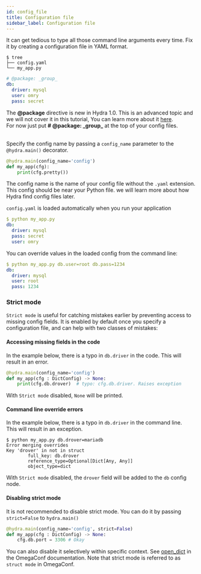 ```yaml
---
id: config_file
title: Configuration file
sidebar_label: Configuration file
---
```


It can get tedious to type all those command line arguments every time.
Fix it by creating a configuration file in YAML format.

``` text title="Directory layout"
$ tree
├── config.yaml
└── my_app.py
```

```yaml title="config.yaml"
# @package: _group_
db: 
  driver: mysql
  user: omry
  pass: secret
```

<div class="alert alert--info" role="alert">
The <b>@package</b> directive is new in Hydra 1.0.
This is an advanced topic and we will not cover it in this tutorial, You can learn more about 
it <a href="../../advanced/package_header">here</a>.<br/>
For now just put <b># @package: _group_</b> at the top of your config files.
</div><br/>

Specify the config name by passing a `config_name` parameter to the `@hydra.main()` decorator.
```python title="my_app.py" {1}
@hydra.main(config_name='config')
def my_app(cfg):
    print(cfg.pretty())
```
The config name is the name of your config file without the `.yaml` extension.
This config should be near your Python file. we will learn more about how Hydra find config files later.

`config.yaml` is loaded automatically when you run your application
```yaml
$ python my_app.py
db:
  driver: mysql
  pass: secret
  user: omry
```

You can override values in the loaded config from the command line:
```yaml {1,4-5}
$ python my_app.py db.user=root db.pass=1234
db:
  driver: mysql
  user: root
  pass: 1234
```

### Strict mode
`Strict mode` is useful for catching mistakes earlier by preventing access to missing config fields.
It is enabled by default once you specify a configuration file, and can help with two classes of mistakes:

#### Accessing missing fields in the code
In the example below, there is a typo in `db.driver` in the code.
This will result in an error.

```python
@hydra.main(config_name='config')
def my_app(cfg : DictConfig) -> None:
    print(cfg.db.drover)  # typo: cfg.db.driver. Raises exception
```
With `Strict mode` disabled, `None` will be printed.

#### Command line override errors
In the example below, there is a typo in `db.driver` in the command line.  
This will result in an exception.
```text
$ python my_app.py db.drover=mariadb
Error merging overrides
Key 'drover' in not in struct
        full_key: db.drover
        reference_type=Optional[Dict[Any, Any]]
        object_type=dict
```
With `Strict mode` disabled, the `drover` field will be added to the `db` config node.

#### Disabling strict mode
It is not recommended to disable strict mode. You can do it by passing `strict=False` to `hydra.main()` 
```python
@hydra.main(config_name='config', strict=False)
def my_app(cfg : DictConfig) -> None:
    cfg.db.port = 3306 # Okay
```

You can also disable it selectively within specific context. See [open_dict](https://omegaconf.readthedocs.io/en/latest/usage.html#struct-flag) in the OmegaConf documentation.
Note that strict mode is referred to as `struct mode` in OmegaConf.


